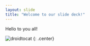 ```yaml
---
layout: slide
title: "Welcome to our slide deck!"
---
```


Hello to you all!

![droidtocat](https://octodex.github.com/images/droidtocat.png)
{: .center}

